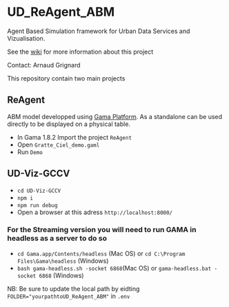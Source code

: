# UD_ReAgent_ABM
Agent Based Simulation framework for Urban Data Services and Vizualisation.

See the [wiki](https://github.com/VCityTeam/UD_ReAgent_ABM/wiki) for more information about this project

Contact: Arnaud Grignard 

This repository contain two main projects

## ReAgent
ABM model developped using [Gama Platform](https://gama-platform.org/). As a standalone can be used directly to be displayed on a physical table. 

- In Gama 1.8.2 Import the project ```ReAgent```
- Open ```Gratte_Ciel_demo.gaml```
- Run ```Demo```


## UD-Viz-GCCV
- ``` cd UD-Viz-GCCV ```
- ``` npm i ```
- ```npm run debug ```
- Open a browser at this adress ``` http://localhost:8000/ ```

### For the Streaming version you will need to run GAMA in headless as a server to do so

- ``` cd Gama.app/Contents/headless ``` (Mac OS) or ```cd C:\Program Files\Gama\headless``` (Windows)
- ``` bash gama-headless.sh -socket 6868 ```(Mac OS)   or ```gama-headless.bat -socket 6868``` (Windows)

NB: Be sure to update the local path by eidting ```FOLDER="yourpathtoUD_ReAgent_ABM"``` in ```.env```
